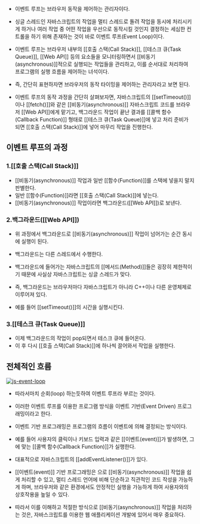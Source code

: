 - 이벤트 루프는 브라우저 동작을 제어하는 관리자이다.
- 싱글 스레드인 자바스크립트의 작업을 멀티 스레드로 돌려 작업을 동시에 처리시키게 하거나 여러 작업 중 어떤 작업을 우선으로 동작시킬 것인지 결정하는 세심한 컨트롤을 하기 위해 존재하는 것이 바로 이벤트 루프(Event Loop)이다. 

- 이벤트 루프는 브라우저 내부의 [[호출 스택(Call Stack)]], [[테스크 큐(Task Queue)]], [[Web API]] 등의 요소들을 모니터링하면서 [[비동기(asynchronous)]]적으로 실행되는 작업들을 관리하고, 이를 순서대로 처리하여 프로그램의 실행 흐름을 제어하는 녀석이다.
- 즉, 간단히 표현하자면 브라우저의 동작 타이밍을 제어하는 관리자라고 보면 된다.

- 이벤트 루프의 동작 과정을 간단히 살펴보자면, 자바스크립트의 [[setTimeout()]]이나 [[fetch()]]와 같은 [[비동기(asynchronous)]] 자바스크립트 코드를 브라우저 [[Web API]]에게 맡기고, 백그라운드 작업이 끝난 결과를 [[콜백 함수(Callback Function)]] 형태로 [[테스크 큐(Task Queue)]]에 넣고 처리 준비가 되면 [[호출 스택(Call Stack)]]에 넣어 마무리 작업을 진행한다.

## 이벤트 루프의 과정
### 1.[[호출 스택(Call Stack)]]

- [[비동기(asynchronous)]] 작업과 일반 [[함수(Function)]]를 스택에 넣을지 말지 판별한다.
- 일반 [[함수(Function)]]라면 [[호출 스택(Call Stack)]]에 넣는다.
- [[비동기(asynchronous)]] 작업이라면 백그라운드([[Web API]])로 보낸다.

### 2.백그라운드([[Web API]])

- 위 과정에서 백그라운드로 [[비동기(asynchronous)]] 작업이 넘어가는 순간 동시에 실행이 된다.
- 백그라운드는 다른 스레드에서 수행한다.
- 백그라운드에 들어가는 자바스크립트의 [[메서드(Method)]]들은 굉장히 제한적이기 때문에 사실상 자바스크립트는 싱글 스레드가 맞다.
- 즉, 백그라운드는 브라우저마다 자바스크립트가 아니라 C++이나 다른 운영체제로 이루어져 있다.

- 예를 들어 [[setTimeout()]]의 시간을 실행시킨다.

### 3.[[테스크 큐(Task Queue)]]

- 이제 백그라운드의 작업이 pop되면서 테스크 큐에 들어온다.
- 이 후 다시 [[호출 스택(Call Stack)]]에 하나씩 끌어와서 작업을 실행한다.


## 전체적인 흐름

[![js-event-loop](https://blog.kakaocdn.net/dn/bEeJN4/btsabeBnUWX/exb9jS9LXWWW7oM1Yk832K/img.png)](https://blog.kakaocdn.net/dn/bEeJN4/btsabeBnUWX/exb9jS9LXWWW7oM1Yk832K/img.png)
- 따라서마치 순회(loop) 하는듯하여 이벤트 루프라 부르는 것이다.

- 이러한 이벤트 루프를 이용한 프로그램 방식을 이벤트 기반(Event Driven) 프로그래밍이라고 한다. 
- 이벤트 기반 프로그래밍은 프로그램의 흐름이 이벤트에 의해 결정되는 방식이다. 
- 예를 들어 사용자의 클릭이나 키보드 입력과 같은 [[이벤트(event)]]가 발생하면, 그에 맞는 [[콜백 함수(Callback Function)]]가 실행한다.
- 대표적으로 자바스크립트의 [[addEventListener()]]가 있다.

- [[이벤트(event)]] 기반 프로그래밍은 으로 [[비동기(asynchronous)]] 작업을 쉽게 처리할 수 있고, 멀티 스레드 언어에 비해 단순하고 직관적인 코드 작성을 가능하게 하며, 브라우저와 같은 환경에서도 안정적인 실행을 가능하게 하여 사용자와의 상호작용을 높일 수 있다.

- 따라서 이를 이해하고 적절한 방식으로 [[비동기(asynchronous)]] 작업을 처리하는 것은, 자바스크립트를 이용한 웹 애플리케이션 개발에 있어서 매우 중요하다.
